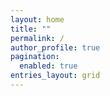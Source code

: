 ```yaml
---
layout: home
title: ""
permalink: /
author_profile: true
pagination:
  enabled: true
entries_layout: grid
---
```

